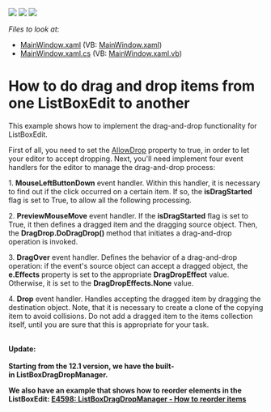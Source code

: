 <!-- default badges list -->
![](https://img.shields.io/endpoint?url=https://codecentral.devexpress.com/api/v1/VersionRange/128644732/12.1.4%2B)
[![](https://img.shields.io/badge/Open_in_DevExpress_Support_Center-FF7200?style=flat-square&logo=DevExpress&logoColor=white)](https://supportcenter.devexpress.com/ticket/details/E3122)
[![](https://img.shields.io/badge/📖_How_to_use_DevExpress_Examples-e9f6fc?style=flat-square)](https://docs.devexpress.com/GeneralInformation/403183)
<!-- default badges end -->
<!-- default file list -->
*Files to look at*:

* [MainWindow.xaml](./CS/ListBoxDragAndDrop/MainWindow.xaml) (VB: [MainWindow.xaml](./VB/ListBoxDragAndDrop/MainWindow.xaml))
* [MainWindow.xaml.cs](./CS/ListBoxDragAndDrop/MainWindow.xaml.cs) (VB: [MainWindow.xaml.vb](./VB/ListBoxDragAndDrop/MainWindow.xaml.vb))
<!-- default file list end -->
# How to do drag and drop items from one ListBoxEdit to another


<p>This example shows how to implement the drag-and-drop functionality for ListBoxEdit.</p>
<p>First of all, you need to set the <a href="http://documentation.devexpress.dev/#WPF/DevExpressXpfCoreDXFrameworkContentElement_AllowDroptopic"><u>AllowDrop</u></a> property to true, in order to let your editor to accept dropping. Next, you'll need implement four event handlers for the editor to manage the drag-and-drop process:</p>
<p>1. <strong>MouseLeftButtonDown</strong> event handler. Within this handler, it is necessary to find out if the click occurred on a certain item. If so, the <strong>isDragStarted</strong> flag is set to True, to allow all the following processing.</p>
<p>2. <strong>PreviewMouseMove</strong> event handler. If the <strong>isDragStarted</strong> flag is set to True, it then defines a dragged item and the dragging source object. Then, the <strong>DragDrop.DoDragDrop() </strong>method that initiates a drag-and-drop operation is invoked.</p>
<p>3. <strong>DragOver</strong> event handler. Defines the behavior of a drag-and-drop operation: if the event's source object can accept a dragged object, the <strong>e.Effects</strong> property is set to the appropriate <strong>DragDropEffect</strong> value. Otherwise, it is set to the <strong>DragDropEffects.None</strong> value.</p>
<p>4. <strong>Drop</strong> event handler. Handles accepting the dragged item by dragging the destination object. Note, that it is necessary to create a clone of the copying item to avoid collisions. Do not add a dragged item to the items collection itself, until you are sure that this is appropriate for your task.<br /><br /></p>
<p><strong>Update:</strong><br /><br /><strong>Starting from the 12.1 version, we have the built-in ListBoxDragDropManager. </strong></p>
<p><strong>We also have an example that shows how to reorder elements in the ListBoxEdit: <a href="https://www.devexpress.com/Support/Center/p/E4598">E4598: ListBoxDragDropManager - How to reorder items</a></strong></p>

<br/>


